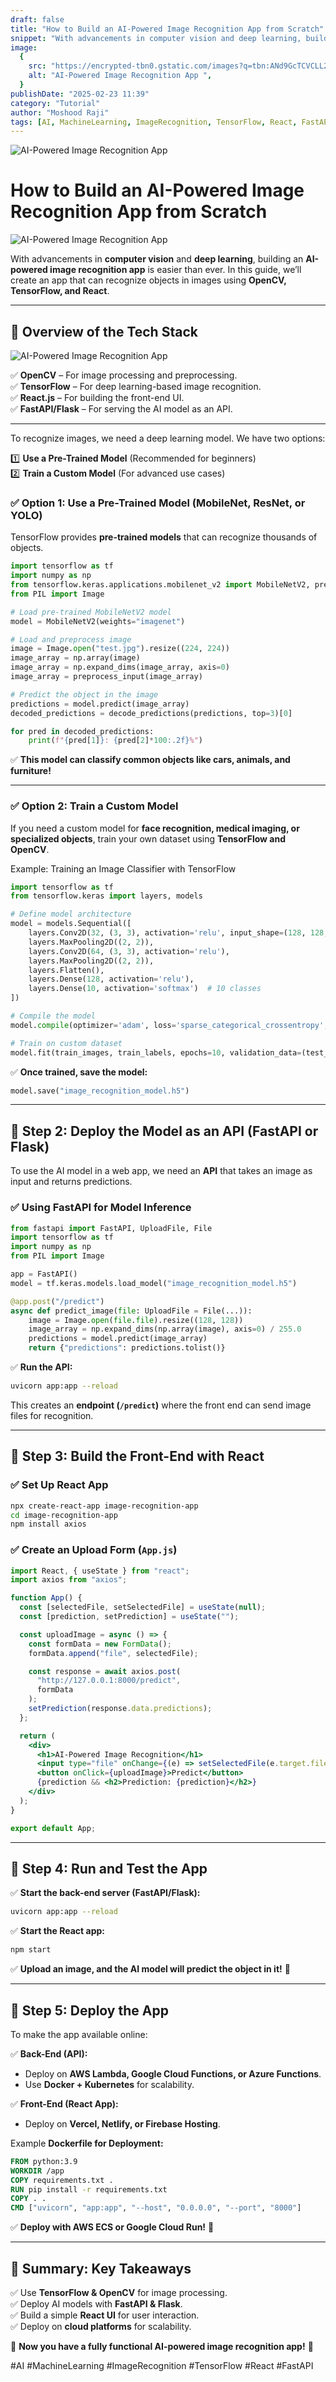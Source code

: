 ```yaml
---
draft: false
title: "How to Build an AI-Powered Image Recognition App from Scratch"
snippet: "With advancements in computer vision and deep learning, building an AI-powered image recognition app is easier than ever. In this guide, we’ll create an app that can recognize objects in images using OpenCV, TensorFlow, and React."
image:
  {
    src: "https://encrypted-tbn0.gstatic.com/images?q=tbn:ANd9GcTCVCLL24OBH5VrYI0uXDeJgJBEqnG1z20cCg&s",
    alt: "AI-Powered Image Recognition App ",
  }
publishDate: "2025-02-23 11:39"
category: "Tutorial"
author: "Moshood Raji"
tags: [AI, MachineLearning, ImageRecognition, TensorFlow, React, FastAPI]
---
```


![AI-Powered Image Recognition App ](https://encrypted-tbn0.gstatic.com/images?q=tbn:ANd9GcTCVCLL24OBH5VrYI0uXDeJgJBEqnG1z20cCg&s)

# **How to Build an AI-Powered Image Recognition App from Scratch**

![AI-Powered Image Recognition App ](https://media.calibraint.com/calibraint-wordpress/wp-content/uploads/2024/10/23081346/Creating-an-AI-Model-From-Scratch-Calibraint-1024x465.webp)

With advancements in **computer vision** and **deep learning**, building an **AI-powered image recognition app** is easier than ever. In this guide, we’ll create an app that can recognize objects in images using **OpenCV, TensorFlow, and React**.

---

## **🔹 Overview of the Tech Stack**

![AI-Powered Image Recognition App ](https://www.spaceo.ca/_next/image/?url=https%3A%2F%2Fwp.spaceo.ca%2Fwp-content%2Fuploads%2F2023%2F09%2FHow-to-Create-an-AI-App-.jpg&w=3840&q=75)

✅ **OpenCV** – For image processing and preprocessing.  
✅ **TensorFlow** – For deep learning-based image recognition.  
✅ **React.js** – For building the front-end UI.  
✅ **FastAPI/Flask** – For serving the AI model as an API.

---

To recognize images, we need a deep learning model. We have two options:

1️⃣ **Use a Pre-Trained Model** (Recommended for beginners)  
2️⃣ **Train a Custom Model** (For advanced use cases)

### ✅ **Option 1: Use a Pre-Trained Model (MobileNet, ResNet, or YOLO)**

TensorFlow provides **pre-trained models** that can recognize thousands of objects.

```python
import tensorflow as tf
import numpy as np
from tensorflow.keras.applications.mobilenet_v2 import MobileNetV2, preprocess_input, decode_predictions
from PIL import Image

# Load pre-trained MobileNetV2 model
model = MobileNetV2(weights="imagenet")

# Load and preprocess image
image = Image.open("test.jpg").resize((224, 224))
image_array = np.array(image)
image_array = np.expand_dims(image_array, axis=0)
image_array = preprocess_input(image_array)

# Predict the object in the image
predictions = model.predict(image_array)
decoded_predictions = decode_predictions(predictions, top=3)[0]

for pred in decoded_predictions:
    print(f"{pred[1]}: {pred[2]*100:.2f}%")
```

✅ **This model can classify common objects like cars, animals, and furniture!**

---

### ✅ **Option 2: Train a Custom Model**

If you need a custom model for **face recognition, medical imaging, or specialized objects**, train your own dataset using **TensorFlow and OpenCV**.

Example: Training an Image Classifier with TensorFlow

```python
import tensorflow as tf
from tensorflow.keras import layers, models

# Define model architecture
model = models.Sequential([
    layers.Conv2D(32, (3, 3), activation='relu', input_shape=(128, 128, 3)),
    layers.MaxPooling2D((2, 2)),
    layers.Conv2D(64, (3, 3), activation='relu'),
    layers.MaxPooling2D((2, 2)),
    layers.Flatten(),
    layers.Dense(128, activation='relu'),
    layers.Dense(10, activation='softmax')  # 10 classes
])

# Compile the model
model.compile(optimizer='adam', loss='sparse_categorical_crossentropy', metrics=['accuracy'])

# Train on custom dataset
model.fit(train_images, train_labels, epochs=10, validation_data=(test_images, test_labels))
```

✅ **Once trained, save the model:**

```python
model.save("image_recognition_model.h5")
```

---

## **🔹 Step 2: Deploy the Model as an API (FastAPI or Flask)**

To use the AI model in a web app, we need an **API** that takes an image as input and returns predictions.

### ✅ **Using FastAPI for Model Inference**

```python
from fastapi import FastAPI, UploadFile, File
import tensorflow as tf
import numpy as np
from PIL import Image

app = FastAPI()
model = tf.keras.models.load_model("image_recognition_model.h5")

@app.post("/predict")
async def predict_image(file: UploadFile = File(...)):
    image = Image.open(file.file).resize((128, 128))
    image_array = np.expand_dims(np.array(image), axis=0) / 255.0
    predictions = model.predict(image_array)
    return {"predictions": predictions.tolist()}
```

✅ **Run the API:**

```bash
uvicorn app:app --reload
```

This creates an **endpoint (`/predict`)** where the front end can send image files for recognition.

---

## **🔹 Step 3: Build the Front-End with React**

### ✅ **Set Up React App**

```bash
npx create-react-app image-recognition-app
cd image-recognition-app
npm install axios
```

### ✅ **Create an Upload Form (`App.js`)**

```jsx
import React, { useState } from "react";
import axios from "axios";

function App() {
  const [selectedFile, setSelectedFile] = useState(null);
  const [prediction, setPrediction] = useState("");

  const uploadImage = async () => {
    const formData = new FormData();
    formData.append("file", selectedFile);

    const response = await axios.post(
      "http://127.0.0.1:8000/predict",
      formData
    );
    setPrediction(response.data.predictions);
  };

  return (
    <div>
      <h1>AI-Powered Image Recognition</h1>
      <input type="file" onChange={(e) => setSelectedFile(e.target.files[0])} />
      <button onClick={uploadImage}>Predict</button>
      {prediction && <h2>Prediction: {prediction}</h2>}
    </div>
  );
}

export default App;
```

---

## **🔹 Step 4: Run and Test the App**

✅ **Start the back-end server (FastAPI/Flask):**

```bash
uvicorn app:app --reload
```

✅ **Start the React app:**

```bash
npm start
```

✅ **Upload an image, and the AI model will predict the object in it!** 🎉

---

## **🔹 Step 5: Deploy the App**

To make the app available online:

✅ **Back-End (API):**

- Deploy on **AWS Lambda, Google Cloud Functions, or Azure Functions**.
- Use **Docker + Kubernetes** for scalability.

✅ **Front-End (React App):**

- Deploy on **Vercel, Netlify, or Firebase Hosting**.

Example **Dockerfile for Deployment:**

```dockerfile
FROM python:3.9
WORKDIR /app
COPY requirements.txt .
RUN pip install -r requirements.txt
COPY . .
CMD ["uvicorn", "app:app", "--host", "0.0.0.0", "--port", "8000"]
```

✅ **Deploy with AWS ECS or Google Cloud Run!** 🚀

---

## **🔹 Summary: Key Takeaways**

✅ Use **TensorFlow & OpenCV** for image processing.  
✅ Deploy AI models with **FastAPI & Flask**.  
✅ Build a simple **React UI** for user interaction.  
✅ Deploy on **cloud platforms** for scalability.

🎯 **Now you have a fully functional AI-powered image recognition app!** 🚀

#AI #MachineLearning #ImageRecognition #TensorFlow #React #FastAPI
